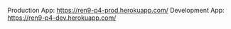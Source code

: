 Production App: https://ren9-p4-prod.herokuapp.com/
Development App: https://ren9-p4-dev.herokuapp.com/